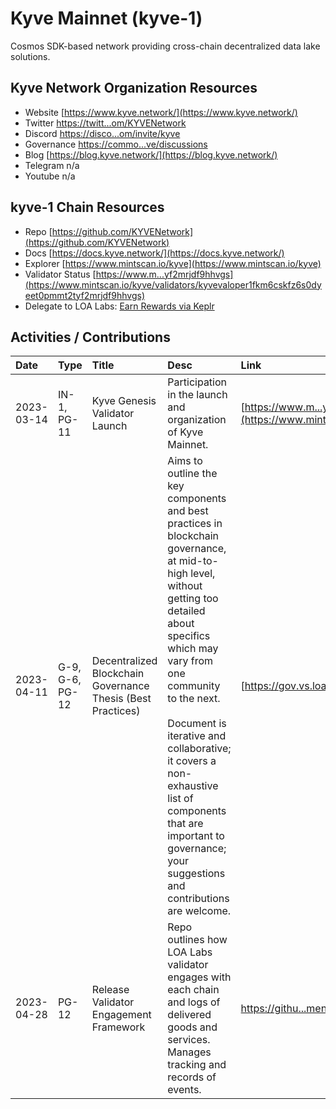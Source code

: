 # Kyve Mainnet (kyve-1)

Cosmos SDK-based network providing cross-chain decentralized data lake solutions. 

## Kyve Network Organization Resources

* Website [https://www.kyve.network/](https://www.kyve.network/)
* Twitter [https://twitt...om/KYVENetwork](https://twitter.com/KYVENetwork)
* Discord [https://disco...om/invite/kyve](https://discord.com/invite/kyve)
* Governance [https://commo...ve/discussions](https://commonwealth.im/kyve/discussions)
* Blog [https://blog.kyve.network/](https://blog.kyve.network/)
* Telegram n/a
* Youtube n/a

## kyve-1 Chain Resources

* Repo [https://github.com/KYVENetwork](https://github.com/KYVENetwork)
* Docs [https://docs.kyve.network/](https://docs.kyve.network/)
* Explorer [https://www.mintscan.io/kyve](https://www.mintscan.io/kyve)
* Validator Status [https://www.m...yf2mrjdf9hhvgs](https://www.mintscan.io/kyve/validators/kyvevaloper1fkm6cskfz6s0dyeet0pmmt2tyf2mrjdf9hhvgs)
* Delegate to LOA Labs: [Earn Rewards via Keplr](https://wallet.keplr.app/chains/kyve?modal=validator&chain=kyve-1&validator_address=kyvevaloper1fkm6cskfz6s0dyeet0pmmt2tyf2mrjdf9hhvgs&referral=true)

## Activities / Contributions
| Date | Type | Title | Desc | Link |
| :----------- | :---- | :------------ | :-------------------------------- | :---- |
| 2023-03-14 | IN-1, PG-11 | Kyve Genesis Validator Launch | Participation in the launch and organization of Kyve Mainnet.  | [https://www.m...yf2mrjdf9hhvgs](https://www.mintscan.io/kyve/validators/kyvevaloper1fkm6cskfz6s0dyeet0pmmt2tyf2mrjdf9hhvgs) |
| 2023-04-11 | G-9, G-6, PG-12 | Decentralized Blockchain Governance Thesis (Best Practices) | Aims to outline the key components and best practices in blockchain governance, at mid-to-high level, without getting too detailed about specifics which may vary from one community to the next.<br><br>Document is iterative and collaborative; it covers a non-exhaustive list of components that are important to governance; your suggestions and contributions are welcome. | [https://gov.vs.loalabs.io/](https://gov.vs.loalabs.io/) |
| 2023-04-28 | PG-12 | Release Validator Engagement Framework | Repo outlines how LOA Labs validator engages with each chain and logs of delivered goods and services. Manages tracking and records of events.  | [https://githu...ment-Framework](https://github.com/LOA-Labs/Validator-Engagement-Framework) |